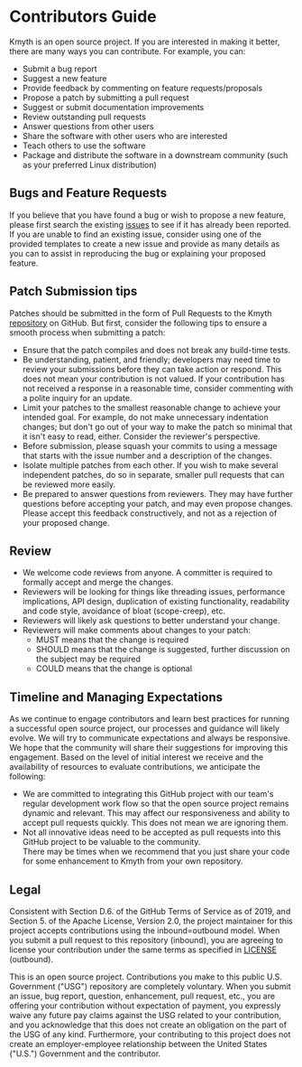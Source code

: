 # Contributors Guide

Kmyth is an open source project. If you are interested in making it better,
there are many ways you can contribute. For example, you can:

- Submit a bug report
- Suggest a new feature
- Provide feedback by commenting on feature requests/proposals
- Propose a patch by submitting a pull request
- Suggest or submit documentation improvements
- Review outstanding pull requests
- Answer questions from other users
- Share the software with other users who are interested
- Teach others to use the software
- Package and distribute the software in a downstream community (such as your
  preferred Linux distribution)

## Bugs and Feature Requests

If you believe that you have found a bug or wish to propose a new feature,
please first search the existing [issues] to see if it has already been
reported. If you are unable to find an existing issue, consider using one of
the provided templates to create a new issue and provide as many details as you
can to assist in reproducing the bug or explaining your proposed feature.

## Patch Submission tips

Patches should be submitted in the form of Pull Requests to the Kmyth
[repository] on GitHub. But first, consider the following tips to ensure a
smooth process when submitting a patch:

- Ensure that the patch compiles and does not break any build-time tests.
- Be understanding, patient, and friendly; developers may need time to review
  your submissions before they can take action or respond. This does not mean
  your contribution is not valued. If your contribution has not received a
  response in a reasonable time, consider commenting with a polite inquiry for
  an update.
- Limit your patches to the smallest reasonable change to achieve your intended
  goal. For example, do not make unnecessary indentation changes; but don't go
  out of your way to make the patch so minimal that it isn't easy to read,
  either. Consider the reviewer's perspective.
- Before submission, please squash your commits to using a message that starts
  with the issue number and a description of the changes.
- Isolate multiple patches from each other. If you wish to make several
  independent patches, do so in separate, smaller pull requests that can be
  reviewed more easily.
- Be prepared to answer questions from reviewers. They may have further
  questions before accepting your patch, and may even propose changes. Please
  accept this feedback constructively, and not as a rejection of your proposed
  change.

## Review

- We welcome code reviews from anyone. A committer is required to formally
  accept and merge the changes.
- Reviewers will be looking for things like threading issues, performance
  implications, API design, duplication of existing functionality, readability
  and code style, avoidance of bloat (scope-creep), etc.
- Reviewers will likely ask questions to better understand your change.
- Reviewers will make comments about changes to your patch:
    - MUST means that the change is required
    - SHOULD means that the change is suggested, further discussion on the
      subject may be required
    - COULD means that the change is optional


## Timeline and Managing Expectations

As we continue to engage contributors and learn best practices for running a successful open source project, our processes 
and guidance will likely evolve. We will try to communicate expectations and always be responsive. We hope that the 
community will share their suggestions for improving this engagement. Based on the level of initial interest we receive and 
the availability of resources to evaluate contributions, we anticipate the following:

- We are committed to integrating this GitHub project with our team's regular development work flow so that the open source
  project remains dynamic and relevant. This may affect our responsiveness and ability to accept pull requests quickly. This
  does not mean we are ignoring them.
- Not all innovative ideas need to be accepted as pull requests into this GitHub project to be valuable to the community.        
  There may be times when we recommend that you just share your code for some enhancement to Kmyth from your own repository. 

## Legal

Consistent with Section D.6. of the GitHub Terms of Service as of 2019, and Section 5. of the Apache License, Version 2.0, the project maintainer for this project accepts contributions using the inbound=outbound model.
When you submit a pull request to this repository (inbound), you are agreeing to license your contribution under the same terms as specified in [LICENSE] (outbound).

This is an open source project.
Contributions you make to this public U.S. Government ("USG") repository are completely voluntary.
When you submit an issue, bug report, question, enhancement, pull request, etc., you are offering your contribution without expectation of payment, you expressly waive any future pay claims against the USG related to your contribution, and you acknowledge that this does not create an obligation on the part of the USG of any kind.
Furthermore, your contributing to this project does not create an employer-employee relationship between the United States ("U.S.") Government and the contributor.

[issues]: https://github.com/nsacyber/kmyth/issues/
[repository]: https://github.com/nsacyber/kmyth/
[LICENSE]: LICENSE
